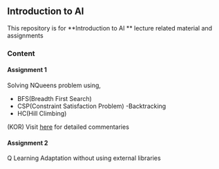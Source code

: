 ## Introduction to AI
This repository is for **Introduction to AI ** lecture related material and assignments 

### Content
#### Assignment 1
Solving NQueens problem using, 
- BFS(Breadth First Search)
- CSP(Constraint Satisfaction Problem) -Backtracking
- HC(Hill Climbing)

(KOR) Visit [here](https://ameliacode.github.io) for detailed commentaries  

#### Assignment 2
Q Learning Adaptation without using external libraries

